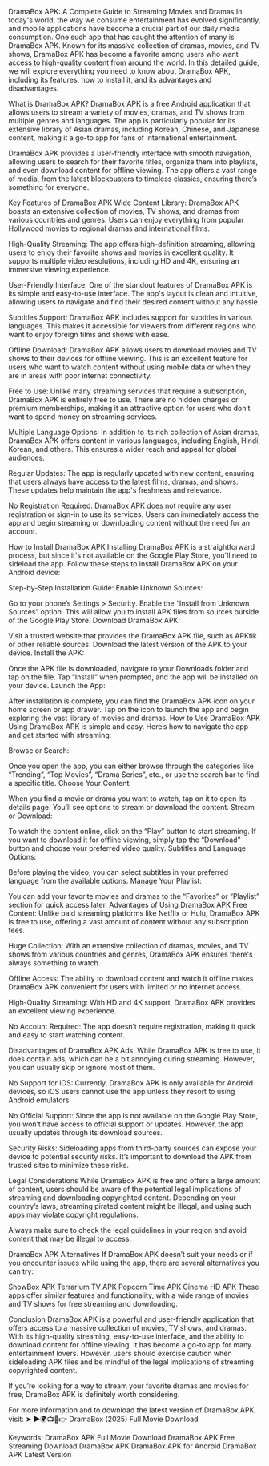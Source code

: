 DramaBox APK: A Complete Guide to Streaming Movies and Dramas
In today's world, the way we consume entertainment has evolved significantly, and mobile applications have become a crucial part of our daily media consumption. One such app that has caught the attention of many is DramaBox APK. Known for its massive collection of dramas, movies, and TV shows, DramaBox APK has become a favorite among users who want access to high-quality content from around the world. In this detailed guide, we will explore everything you need to know about DramaBox APK, including its features, how to install it, and its advantages and disadvantages.

What is DramaBox APK?
DramaBox APK is a free Android application that allows users to stream a variety of movies, dramas, and TV shows from multiple genres and languages. The app is particularly popular for its extensive library of Asian dramas, including Korean, Chinese, and Japanese content, making it a go-to app for fans of international entertainment.

DramaBox APK provides a user-friendly interface with smooth navigation, allowing users to search for their favorite titles, organize them into playlists, and even download content for offline viewing. The app offers a vast range of media, from the latest blockbusters to timeless classics, ensuring there’s something for everyone.

Key Features of DramaBox APK
Wide Content Library: DramaBox APK boasts an extensive collection of movies, TV shows, and dramas from various countries and genres. Users can enjoy everything from popular Hollywood movies to regional dramas and international films.

High-Quality Streaming: The app offers high-definition streaming, allowing users to enjoy their favorite shows and movies in excellent quality. It supports multiple video resolutions, including HD and 4K, ensuring an immersive viewing experience.

User-Friendly Interface: One of the standout features of DramaBox APK is its simple and easy-to-use interface. The app's layout is clean and intuitive, allowing users to navigate and find their desired content without any hassle.

Subtitles Support: DramaBox APK includes support for subtitles in various languages. This makes it accessible for viewers from different regions who want to enjoy foreign films and shows with ease.

Offline Download: DramaBox APK allows users to download movies and TV shows to their devices for offline viewing. This is an excellent feature for users who want to watch content without using mobile data or when they are in areas with poor internet connectivity.

Free to Use: Unlike many streaming services that require a subscription, DramaBox APK is entirely free to use. There are no hidden charges or premium memberships, making it an attractive option for users who don’t want to spend money on streaming services.

Multiple Language Options: In addition to its rich collection of Asian dramas, DramaBox APK offers content in various languages, including English, Hindi, Korean, and others. This ensures a wider reach and appeal for global audiences.

Regular Updates: The app is regularly updated with new content, ensuring that users always have access to the latest films, dramas, and shows. These updates help maintain the app's freshness and relevance.

No Registration Required: DramaBox APK does not require any user registration or sign-in to use its services. Users can immediately access the app and begin streaming or downloading content without the need for an account.

How to Install DramaBox APK
Installing DramaBox APK is a straightforward process, but since it's not available on the Google Play Store, you'll need to sideload the app. Follow these steps to install DramaBox APK on your Android device:

Step-by-Step Installation Guide:
Enable Unknown Sources:

Go to your phone’s Settings > Security.
Enable the “Install from Unknown Sources” option. This will allow you to install APK files from sources outside of the Google Play Store.
Download DramaBox APK:

Visit a trusted website that provides the DramaBox APK file, such as APKtik or other reliable sources.
Download the latest version of the APK to your device.
Install the APK:

Once the APK file is downloaded, navigate to your Downloads folder and tap on the file.
Tap “Install” when prompted, and the app will be installed on your device.
Launch the App:

After installation is complete, you can find the DramaBox APK icon on your home screen or app drawer.
Tap on the icon to launch the app and begin exploring the vast library of movies and dramas.
How to Use DramaBox APK
Using DramaBox APK is simple and easy. Here’s how to navigate the app and get started with streaming:

Browse or Search:

Once you open the app, you can either browse through the categories like “Trending”, “Top Movies”, “Drama Series”, etc., or use the search bar to find a specific title.
Choose Your Content:

When you find a movie or drama you want to watch, tap on it to open its details page. You’ll see options to stream or download the content.
Stream or Download:

To watch the content online, click on the “Play” button to start streaming. If you want to download it for offline viewing, simply tap the “Download” button and choose your preferred video quality.
Subtitles and Language Options:

Before playing the video, you can select subtitles in your preferred language from the available options.
Manage Your Playlist:

You can add your favorite movies and dramas to the “Favorites” or “Playlist” section for quick access later.
Advantages of Using DramaBox APK
Free Content: Unlike paid streaming platforms like Netflix or Hulu, DramaBox APK is free to use, offering a vast amount of content without any subscription fees.

Huge Collection: With an extensive collection of dramas, movies, and TV shows from various countries and genres, DramaBox APK ensures there's always something to watch.

Offline Access: The ability to download content and watch it offline makes DramaBox APK convenient for users with limited or no internet access.

High-Quality Streaming: With HD and 4K support, DramaBox APK provides an excellent viewing experience.

No Account Required: The app doesn’t require registration, making it quick and easy to start watching content.

Disadvantages of DramaBox APK
Ads: While DramaBox APK is free to use, it does contain ads, which can be a bit annoying during streaming. However, you can usually skip or ignore most of them.

No Support for iOS: Currently, DramaBox APK is only available for Android devices, so iOS users cannot use the app unless they resort to using Android emulators.

No Official Support: Since the app is not available on the Google Play Store, you won’t have access to official support or updates. However, the app usually updates through its download sources.

Security Risks: Sideloading apps from third-party sources can expose your device to potential security risks. It’s important to download the APK from trusted sites to minimize these risks.

Legal Considerations
While DramaBox APK is free and offers a large amount of content, users should be aware of the potential legal implications of streaming and downloading copyrighted content. Depending on your country’s laws, streaming pirated content might be illegal, and using such apps may violate copyright regulations.

Always make sure to check the legal guidelines in your region and avoid content that may be illegal to access.

DramaBox APK Alternatives
If DramaBox APK doesn’t suit your needs or if you encounter issues while using the app, there are several alternatives you can try:

ShowBox APK
Terrarium TV APK
Popcorn Time APK
Cinema HD APK
These apps offer similar features and functionality, with a wide range of movies and TV shows for free streaming and downloading.

Conclusion
DramaBox APK is a powerful and user-friendly application that offers access to a massive collection of movies, TV shows, and dramas. With its high-quality streaming, easy-to-use interface, and the ability to download content for offline viewing, it has become a go-to app for many entertainment lovers. However, users should exercise caution when sideloading APK files and be mindful of the legal implications of streaming copyrighted content.

If you’re looking for a way to stream your favorite dramas and movies for free, DramaBox APK is definitely worth considering.

For more information and to download the latest version of DramaBox APK, visit:
➤ ►🌍📺📱👉 DramaBox (2025) Full Movie Download

Keywords:
DramaBox APK Full Movie Download
DramaBox APK Free Streaming
Download DramaBox APK
DramaBox APK for Android
DramaBox APK Latest Version
